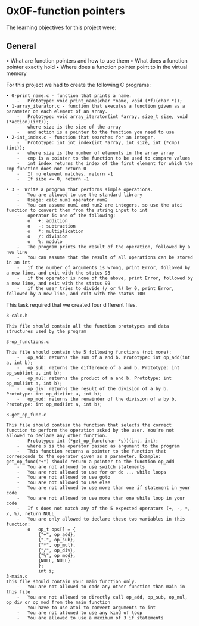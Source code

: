 # **0x0F-function pointers**

The learning objectives for this project were:

## **General**

• What are function pointers and how to use them
• What does a function pointer exactly hold 
• Where does a function pointer point to in the virtual memory

For this project we had to create the following C programs:
	
	• 0-print_name.c - function that prints a name.
		-	Prototype: void print_name(char *name, void (*f)(char *));
	• 1-array_iterator.c - function that executes a function given as a parameter on each element of an array.
		-	Prototype: void array_iterator(int *array, size_t size, void (*action)(int));
		-	where size is the size of the array
		-	and action is a pointer to the function you need to use
	• 2-int_index.c - function that searches for an integer.
		-	Prototype: int int_index(int *array, int size, int (*cmp)(int));
		-	where size is the number of elements in the array array
		-	cmp is a pointer to the function to be used to compare values
		-	int_index returns the index of the first element for which the cmp function does not return 0
		-	If no element matches, return -1
		-	If size <= 0, return -1

	• 3 -  Write a program that performs simple operations.
		-	You are allowed to use the standard library	
		-	Usage: calc num1 operator num2
		-	You can assume num1 and num2 are integers, so use the atoi function to convert them from the string input to int
		-	operator is one of the following:
			o	+: addition
			o	-: subtraction
			o	*: multiplication
			o	/: division
			o	%: modulo
		-	The program prints the result of the operation, followed by a new line
		-	You can assume that the result of all operations can be stored in an int
		-	if the number of arguments is wrong, print Error, followed by a new line, and exit with the status 98
		-	if the operator is none of the above, print Error, followed by a new line, and exit with the status 99
		-	if the user tries to divide (/ or %) by 0, print Error, followed by a new line, and exit with the status 100

This task required that we created four different files.

	3-calc.h
	
	This file should contain all the function prototypes and data structures used by the program
	
	3-op_functions.c

	This file should contain the 5 following functions (not more):
		-	op_add: returns the sum of a and b. Prototype: int op_add(int a, int b);
		-	op_sub: returns the difference of a and b. Prototype: int op_sub(int a, int b);
		-	op_mul: returns the product of a and b. Prototype: int op_mul(int a, int b);
		-	op_div: returns the result of the division of a by b. Prototype: int op_div(int a, int b);
		-	op_mod: returns the remainder of the division of a by b. Prototype: int op_mod(int a, int b);

	3-get_op_func.c

	This file should contain the function that selects the correct function to perform the operation asked by the user. You’re not allowed to declare any other function.
		-	Prototype: int (*get_op_func(char *s))(int, int);
		-	where s is the operator passed as argument to the program
		-	This function returns a pointer to the function that corresponds to the operator given as a parameter. Example: get_op_func("+") should return a pointer to the function op_add
		-	You are not allowed to use switch statements
		-	You are not allowed to use for or do ... while loops
		-	You are not allowed to use goto
		-	You are not allowed to use else
		-	You are not allowed to use more than one if statement in your code
		-	You are not allowed to use more than one while loop in your code
		-	If s does not match any of the 5 expected operators (+, -, *, /, %), return NULL
		-	You are only allowed to declare these two variables in this function:
			o	op_t ops[] = {
				{"+", op_add},
				{"-", op_sub},
				{"*", op_mul},
				{"/", op_div},
				{"%", op_mod},
				{NULL, NULL}
				};
				int i;
	3-main.c
	This file should contain your main function only.
		-	You are not allowed to code any other function than main in this file
		-	You are not allowed to directly call op_add, op_sub, op_mul, op_div or op_mod from the main function
		-	You have to use atoi to convert arguments to int
		-	You are not allowed to use any kind of loop
		-	You are allowed to use a maximum of 3 if statements

